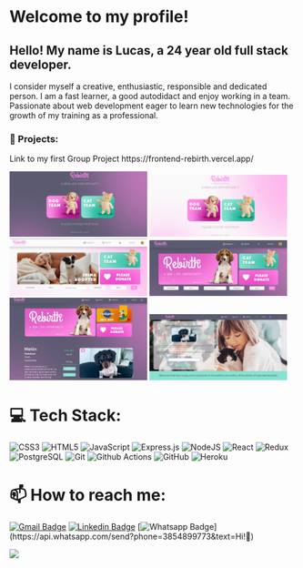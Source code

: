 # Welcome to my profile!

## Hello! My name is Lucas, a 24 year old full stack developer.
I consider myself a creative, enthusiastic, responsible and dedicated person. I am a fast learner, a good autodidact and enjoy working in a team. Passionate about web development eager to learn new technologies for the growth of my training as a professional.

<h3> 🚀 Projects: </h3>
Link to my first Group Project https://frontend-rebirth.vercel.app/
<p>
<code><img width="48%" height="50%" src="https://github.com/Enzosanchezz/Enzosanchezz/blob/3fd71f64c4cba8d7aae92e5cfc9c8d47e58d5fe8/screen%20landing.png"></code>
<code><img width="48%" height="50%" src="https://github.com/Enzosanchezz/Enzosanchezz/blob/3fd71f64c4cba8d7aae92e5cfc9c8d47e58d5fe8/screnn%20landing%20claro.png"></code>
<code><img width="48%" height="50%" src="https://github.com/Enzosanchezz/Enzosanchezz/blob/3fd71f64c4cba8d7aae92e5cfc9c8d47e58d5fe8/screen%20header%20claro.png"></code>
<code><img width="48%" height="50%" src="https://github.com/Enzosanchezz/Enzosanchezz/blob/3fd71f64c4cba8d7aae92e5cfc9c8d47e58d5fe8/screen%20header.png"></code>
<code><img width="48%" height="50%" src="https://github.com/Enzosanchezz/Enzosanchezz/blob/3fd71f64c4cba8d7aae92e5cfc9c8d47e58d5fe8/screen%20detail.png"></code>
<code><img width="48%" height="50%" src="https://github.com/Enzosanchezz/Enzosanchezz/blob/3fd71f64c4cba8d7aae92e5cfc9c8d47e58d5fe8/screen%20donation.png"></code>
</p>


# 💻 Tech Stack:
![CSS3](https://img.shields.io/badge/CCS3-%231572B6.svg?style=flat-square&logo=css3&logoColor=white) 
![HTML5](https://img.shields.io/badge/HTML5-%23E34F26.svg?style=flat-square&logo=html5&logoColor=white) 
![JavaScript](https://img.shields.io/badge/JavaScript-%23323330.svg?style=flat-square&logo=javascript&logoColor=%23F7DF1E) 
![Express.js](https://img.shields.io/badge/Express.js-%23404d59.svg?style=flat-square&logo=express&logoColor=%2361DAFB) 
![NodeJS](https://img.shields.io/badge/node.js-6DA55F?style=flat-square&logo=node.js&logoColor=white) 
![React](https://img.shields.io/badge/React-%2320232a.svg?style=flat-square&logo=react&logoColor=%2361DAFB) 
![Redux](https://img.shields.io/badge/Redux-%23593d88.svg?style=flat-square&logo=redux&logoColor=white) 
![PostgreSQL](https://img.shields.io/badge/PostgreSQL-%23316192.svg?style=flat-square&logo=postgresql&logoColor=white)
![Git](https://img.shields.io/badge/-Git-black?style=flat-square&logo=git)
![Github Actions](http://img.shields.io/badge/-Github%20Actions-2088FF?style=flat-square&logo=github-actions&logoColor=ffffff)
![GitHub](https://img.shields.io/badge/-GitHub-181717?style=flat-square&logo=github)
![Heroku](https://img.shields.io/badge/-Heroku-430098?style=flat-square&logo=heroku)



# 📫 How to reach me: 
[![Gmail Badge](https://img.shields.io/badge/-Gmail-c14438?style=flat-square&logo=Gmail&logoColor=white&link=mailto:lucasdiaz687@gmail.com)](mailto:lucasdiaz687@gmail.com)
[![Linkedin Badge](https://img.shields.io/badge/-LinkedIn-blue?style=flat-square&logo=Linkedin&logoColor=white&link=https://www.linkedin.com/in/lucas-d%C3%ADaz-developer/)](https://www.linkedin.com/in/lucas-d%C3%ADaz-developer/)
[![Whatsapp Badge](https://img.shields.io/badge/-Whatsapp-4CA143?style=flat-square&labelColor=4CA143&logo=whatsapp&logoColor=white&link=https://api.whatsapp.com/send?phone=3854899773&text=Olá!)](https://api.whatsapp.com/send?phone=3854899773&text=Hi!🖖)


[![](https://visitcount.itsvg.in/api?id=lucasdiaz7&label=Profile%20Views&color=6&icon=5&pretty=true)](https://visitcount.itsvg.in)
